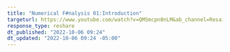 ```yaml
---
title: "Numerical F#nalysis 01:Introduction"
targeturl: https://www.youtube.com/watch?v=QMSmcpn8nLM&ab_channel=ResairchiaVideos 
response_type: reshare
dt_published: "2022-10-06 09:24"
dt_updated: "2022-10-06 09:24 -05:00"
---
```


